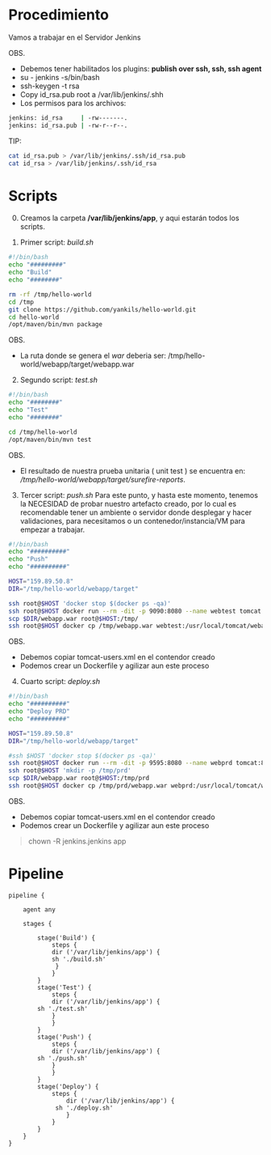 Procedimiento
================
Vamos a trabajar en el Servidor Jenkins

OBS.

* Debemos tener habilitados los plugins: **publish over ssh, ssh, ssh agent**
* su - jenkins -s/bin/bash
* ssh-keygen -t rsa
* Copy id_rsa.pub root a /var/lib/jenkins/.shh
* Los permisos para los archivos:
 ```sh
 jenkins: id_rsa     | -rw-------.
 jenkins: id_rsa.pub | -rw-r--r--.
 ```
 TIP:
```sh
cat id_rsa.pub > /var/lib/jenkins/.ssh/id_rsa.pub
cat id_rsa > /var/lib/jenkins/.ssh/id_rsa
```

# Scripts
0. Creamos la carpeta **/var/lib/jenkins/app**, y aqui estarán todos los scripts.

1. Primer script: *build.sh*
```sh
#!/bin/bash
echo "#########"
echo "Build"
echo "########"

rm -rf /tmp/hello-world
cd /tmp
git clone https://github.com/yankils/hello-world.git
cd hello-world
/opt/maven/bin/mvn package
```
OBS.
* La ruta donde se genera el *war* deberia ser: /tmp/hello-world/webapp/target/webapp.war

2. Segundo script: *test.sh* 
```sh
#!/bin/bash
echo "########"
echo "Test"
echo "########"

cd /tmp/hello-world
/opt/maven/bin/mvn test
```
OBS.
* El resultado de nuestra prueba unitaria ( unit test ) se encuentra en: */tmp/hello-world/webapp/target/surefire-reports*.


3. Tercer script:  *push.sh*
Para este punto, y hasta este momento, tenemos la NECESIDAD de probar nuestro artefacto creado, por lo cual es recomendable tener un ambiente o servidor
donde desplegar y hacer validaciones, para necesitamos o un contenedor/instancia/VM para empezar a trabajar.
```sh
#!/bin/bash
echo "##########"
echo "Push"
echo "##########"

HOST="159.89.50.8"
DIR="/tmp/hello-world/webapp/target"

ssh root@$HOST 'docker stop $(docker ps -qa)'
ssh root@$HOST docker run --rm -dit -p 9090:8080 --name webtest tomcat:8.5
scp $DIR/webapp.war root@$HOST:/tmp/
ssh root@$HOST docker cp /tmp/webapp.war webtest:/usr/local/tomcat/webapps/

```
OBS.
* Debemos copiar tomcat-users.xml en el contendor creado
* Podemos crear un Dockerfile y agilizar aun este proceso

4. Cuarto script: *deploy.sh*
```sh
#!/bin/bash
echo "##########"
echo "Deploy PRD"
echo "##########"

HOST="159.89.50.8"
DIR="/tmp/hello-world/webapp/target"

#ssh $HOST 'docker stop $(docker ps -qa)'
ssh root@$HOST docker run --rm -dit -p 9595:8080 --name webprd tomcat:8.5
ssh root@$HOST 'mkdir -p /tmp/prd'
scp $DIR/webapp.war root@$HOST:/tmp/prd
ssh root@$HOST docker cp /tmp/prd/webapp.war webprd:/usr/local/tomcat/webapps/
```
OBS.
* Debemos copiar tomcat-users.xml en el contendor creado
* Podemos crear un Dockerfile y agilizar aun este proceso
> chown -R jenkins.jenkins app 

# Pipeline
```
pipeline {

    agent any

    stages {

        stage('Build') { 
            steps {
            dir ('/var/lib/jenkins/app') { 
            sh './build.sh'
             }
            } 
        }                        
        stage('Test') {
            steps {
            dir ('/var/lib/jenkins/app') {
		sh './test.sh'
            }
            }
        }
        stage('Push') {
            steps {
            dir ('/var/lib/jenkins/app') {
		sh './push.sh'
            }
            }
        }
        stage('Deploy') {
            steps {
                dir ('/var/lib/jenkins/app') {
    	     sh './deploy.sh'
                }
            }
        }
    }
}
```

